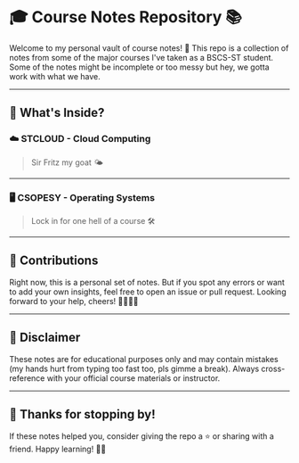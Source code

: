 # 🎓 Course Notes Repository 📚

Welcome to my personal vault of course notes! 🚀 This repo is a collection of notes from some of the major courses I've taken as a BSCS-ST student. Some of the notes might be incomplete or too messy but hey, we gotta work with what we have.

---

## 📂 What's Inside?

### ☁️ STCLOUD - Cloud Computing
> Sir Fritz my goat 🌤️

---
### 🖥️ CSOPESY - Operating Systems
> Lock in for one hell of a course 🛠️

---

## 🤝 Contributions

Right now, this is a personal set of notes. But if you spot any errors or want to add your own insights, feel free to open an issue or pull request. Looking forward to your help, cheers! 🧑‍🤝‍🧑✨

---
## 📢 Disclaimer

These notes are for educational purposes only and may contain mistakes (my hands hurt from typing too fast too, pls gimme a break). Always cross-reference with your official course materials or instructor.

---

## 🧡 Thanks for stopping by!

If these notes helped you, consider giving the repo a ⭐ or sharing with a friend. Happy learning! 📖✨

